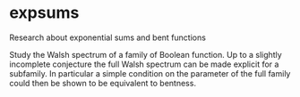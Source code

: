 # expsums
Research about exponential sums and bent functions

Study the Walsh spectrum of a family of Boolean function.
Up to a slightly incomplete conjecture the full Walsh spectrum can be made explicit for a subfamily.
In particular a simple condition on the parameter of the full family could then be shown to be equivalent to bentness.
